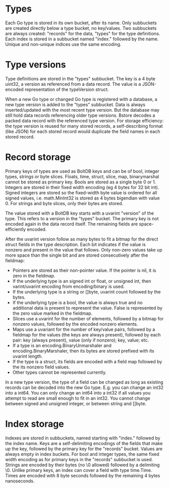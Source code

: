 # Types

Each Go type is stored in its own bucket, after its name. Only subbuckets are
created directly below a type bucket, no key/values. Two subbuckets are always
created: "records" for the data, "types" for the type definitions. Each index
is stored in a subbucket named "index." followed by the name. Unique and
non-unique indices use the same encoding.

# Type versions

Type definitions are stored in the "types" subbucket. The key is a 4 byte
uint32, a version as referenced from a data record. The value is a JSON-encoded
representation of the typeVersion struct.

When a new Go type or changed Go type is registered with a database, a new type
version is added to the "types" subbucket. Data is always inserted/updated with
the most recent type version. But the database may still hold data records
referencing older type versions. Bstore decodes a packed data record with the
referenced type version. For storage efficiency: the type version is reused for
many stored records, a self-describing format (like JSON) for each stored
record would duplicate the field names in each stored record.

# Record storage

Primary keys of types are used as BoltDB keys and can be of bool, integer
types, strings or byte slices. Floats, time, struct, slice, map, binarymarshal
cannot be stored as primary key. Bools are stored as a single byte 0 or 1.
Integers are stored in their fixed width encoding (eg 4 bytes for 32 bit int).
Signed integers are stored so the fixed-width byte value is ordered for all
signed values, i.e. math.MinInt32 is stored as 4 bytes bigendian with value 0.
For strings and byte slices, only their bytes are stored.

The value stored with a BoltDB key starts with a uvarint "version" of the type.
This refers to a version in the "types" bucket. The primary key is not encoded
again in the data record itself. The remaining fields are space-efficiently
encoded.

After the uvarint version follow as many bytes to fit a bitmap for the direct
struct fields in the type description. Each bit indicates if the value is
nonzero and present in the value that follows. Only non-zero values take up
more space than the single bit and are stored consecutively after the fieldmap:

  - Pointers are stored as their non-pointer value. If the pointer is nil, it
    is zero in the fieldmap.
  - If the underlying type is an signed int or float, or unsigned int, then
    varint/uvarint encoding from encoding/binary is used.
  - If the underlying type is a string or []byte, uvarint count followed by the
    bytes.
  - If the underlying type is a bool, the value is always true and no
    additional data is present to represent the value. False is represented by
    the zero value marked in the fieldmap.
  - Slices use a uvarint for the number of elements, followed by a bitmap for
    nonzero values, followed by the encoded nonzero elements.
  - Maps use a uvariant for the number of key/value pairs, followed by a
    fieldmap for the values (the keys are always present), followed by each
    pair: key (always present), value (only if nonzero); key, value; etc.
  - If a type is an encoding.BinaryUnmarshaler and encoding.BinaryMarshaler,
    then its bytes are stored prefixed with its uvarint length.
  - If the type is a struct, its fields are encoded with a field map followed
    by the its nonzero field values.
  - Other types cannot be represented currently.

In a new type version, the type of a field can be changed as long as existing
records can be decoded into the new Go type. E.g. you can change an int32 into
a int64. You can only change an int64 into a int32 if all values you attempt to
read are small enough to fit in an int32. You cannot change between signed and
unsigned integer, or between string and []byte.

# Index storage

Indexes are stored in subbuckets, named starting with "index." followed by the
index name. Keys are a self-delimiting encodings of the fields that make up the
key, followed by the primary key for the "records" bucket. Values are always
empty in index buckets. For bool and integer types, the same fixed width
encoding as for primary keys in the "records" subbucket is used. Strings are
encoded by their bytes (no \0 allowed) followed by a delimiting \0. Unlike
primary keys, an index can cover a field with type time.Time. Times are encoded
with 8 byte seconds followed by the remaining 4 bytes nanoseconds.
